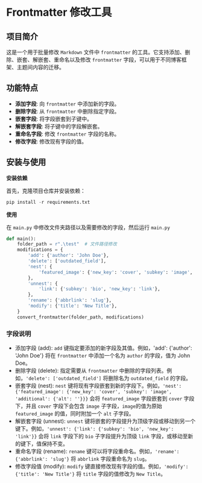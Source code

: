 # Frontmatter 修改工具

## 项目简介
这是一个用于批量修改 `Markdown` 文件中 `frontmatter` 的工具。它支持添加、删除、嵌套、解嵌套、重命名以及修改 `frontmatter` 字段，可以用于不同博客框架、主题间内容的迁移。

## 功能特点
- **添加字段**: 向 `frontmatter` 中添加新的字段。
- **删除字段**: 从 `frontmatter` 中删除指定字段。
- **嵌套字段**: 将字段嵌套到子键中。
- **解嵌套字段**: 将子键中的字段解嵌套。
- **重命名字段**: 修改 `frontmatter` 字段的名称。
- **修改字段**: 修改现有字段的值。

## 安装与使用
**安装依赖**

首先，克隆项目仓库并安装依赖：
```python
pip install -r requirements.txt
```
**使用**

在 `main.py` 中修改文件夹路径以及需要修改的字段，然后运行 `main.py`

```python
def main():
    folder_path = r".\test"  # 文件路径修改
    modifications = {
        'add': {'author': 'John Doe'},
        'delete': ['outdated_field'],
        'nest': {
            'featured_image': {'new_key': 'cover', 'subkey': 'image', 'additional': {'alt': ''}},
        },
        'unnest': {
            'link': {'subkey': 'bio', 'new_key': 'link'},
        },
        'rename': {'abbrlink': 'slug'},
        'modify': {'title': 'New Title'},
    }
    convert_frontmatter(folder_path, modifications)
```
### 字段说明
- 添加字段 (add): `add` 键指定要添加的新字段及其值。例如，'add': {'author': 'John Doe'} 将在 `frontmatter` 中添加一个名为 `author` 的字段，值为 John Doe。
- 删除字段 (delete): 指定需要从 `frontmatter` 中删除的字段列表。例如，`'delete': ['outdated_field']` 将删除名为 `outdated_field` 的字段。
- 嵌套字段 (nest): `nest` 键将现有字段嵌套到新的字段下。例如，`'nest': {'featured_image': {'new_key': 'cover', 'subkey': 'image', 'additional': {'alt': ''}}}` 会将 `featured_image` 字段嵌套到 `cover` 字段下，并且 `cover` 字段下会包含 `image` 子字段，`image`的值为原始 `featured_image` 的值，同时附加一个 `alt` 子字段。
- 解嵌套字段 (unnest): `unnest` 键将嵌套的字段提升为顶级字段或移动到另一个键下。例如，`'unnest': {'link': {'subkey': 'bio', 'new_key': 'link'}}` 会将 `link` 字段下的 `bio` 子字段提升为顶级 `link` 字段，或移动至新的键下，值保持不变。
- 重命名字段 (rename):  `rename` 键可以将字段重命名。例如，`'rename': {'abbrlink': 'slug'}` 将 `abbrlink` 字段重命名为 `slug`。
- 修改字段值 (modify): `modify` 键直接修改现有字段的值。例如，`'modify': {'title': 'New Title'}` 将 `title` 字段的值修改为 `New Title`。

